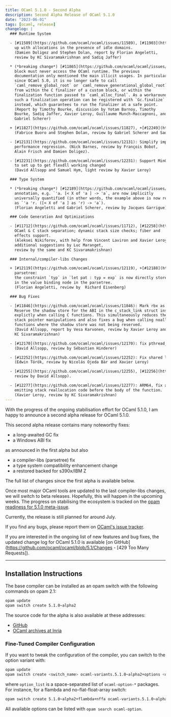 ```yaml
---
title: OCaml 5.1.0 - Second Alpha
description: Second Alpha Release of OCaml 5.1.0
date: "2023-06-01"
tags: [ocaml, release]
changelog: |
  ### Runtime System

  - [#11589](https://github.com/ocaml/ocaml/issues/11589), [#11903](https://github.com/ocaml/ocaml/issues/11903): Modify the GC pacing code to make sure the GC keeps
    up with allocations in the presence of idle domains.
    (Damien Doligez and Stephen Dolan, report by Florian Angeletti,
    review by KC Sivaramakrishnan and Sadiq Jaffer)

  * (*breaking change*) [#11865](https://github.com/ocaml/ocaml/issues/11865), [#11868](https://github.com/ocaml/ocaml/issues/11868), [#11876](https://github.com/ocaml/ocaml/issues/11876): Clarify that the operations of a custom
    block must never access the OCaml runtime. The previous
    documentation only mentioned the main illicit usages. In particular,
    since OCaml 5.0, it is no longer safe to call
    `caml_remove_global_root` or `caml_remove_generational_global_root`
    from within the C finalizer of a custom block, or within the
    finalization function passed to `caml_alloc_final`. As a workaround,
    such a finalization operation can be registered with `Gc.finalize`
    instead, which guarantees to run the finalizer at a safe point.
    (Report by Timothy Bourke, discussion by Yotam Barnoy, Timothy
    Bourke, Sadiq Jaffer, Xavier Leroy, Guillaume Munch-Maccagnoni, and
    Gabriel Scherer)

  + [#11827](https://github.com/ocaml/ocaml/issues/11827), +[#12249](https://github.com/ocaml/ocaml/issues/12249): Restore prefetching for GC marking
    (Fabrice Buoro and Stephen Dolan, review by Gabriel Scherer and Sadiq Jaffer)

  - [#12131](https://github.com/ocaml/ocaml/issues/12131): Simplify implementation of weak hash sets, fixing a
    performance regression. (Nick Barnes, review by François Bobot,
    Alain Frisch and Damien Doligez).

  - [#12231](https://github.com/ocaml/ocaml/issues/12231): Support MinGW-w64 11.0 winpthreads library, where the macro
    to set up to get flexdll working changed
    (David Allsopp and Samuel Hym, light review by Xavier Leroy)

  ### Type System

  * (*breaking change*) [#12189](https://github.com/ocaml/ocaml/issues/12189), [#12211](https://github.com/ocaml/ocaml/issues/12211): anonymous row variables in explicitly polymorphic type
    annotation, e.g. `'a. [< X of 'a ] -> 'a`, are now implicitly
    universally quantified (in other words, the example above is now read
    as `'a 'r. ([< X of 'a ] as 'r) -> 'a`).
    (Florian Angeletti and Gabriel Scherer, review by Jacques Garrigue)

  ### Code Generation And Optimizations

  - [#11712](https://github.com/ocaml/ocaml/issues/11712), [#12258](https://github.com/ocaml/ocaml/issues/12258), [#12261](https://github.com/ocaml/ocaml/issues/12261): s390x / IBM Z multicore support:
    OCaml & C stack separation; dynamic stack size checks; fiber and
    effects support.
    (Aleksei Nikiforov, with help from Vincent Laviron and Xavier Leroy,
    additional suggestions by Luc Maranget,
    review by the same and KC Sivaramakrishnan)

  ### Internal/compiler-libs Changes

  + [#12119](https://github.com/ocaml/ocaml/issues/12119), +[#12188](https://github.com/ocaml/ocaml/issues/12188), +[#12191](https://github.com/ocaml/ocaml/issues/12191): mirror type constraints on value binding in the
    parsetree:
    the constraint `typ` in `let pat : typ = exp` is now directly stored
    in the value binding node in the parsetree.
    (Florian Angeletti, review by  Richard Eisenberg)

  ### Bug Fixes

  - [#11846](https://github.com/ocaml/ocaml/issues/11846): Mark rbx as destroyed at C call for Win64 (mingw-w64 and Cygwin64).
    Reserve the shadow store for the ABI in the c_stack_link struct instead of
    explictly when calling C functions. This simultaneously reduces the number of
    stack pointer manipulations and also fixes a bug when calling noalloc
    functions where the shadow store was not being reserved.
    (David Allsopp, report by Vesa Karvonen, review by Xavier Leroy and
    KC Sivaramakrishnan)

  - [#12170](https://github.com/ocaml/ocaml/issues/12170): fix pthread_geaffinity_np configure check for android
    (David Allsopp, review by Sébastien Hinderer)

  - [#12252](https://github.com/ocaml/ocaml/issues/12252): Fix shared library build error on RISC-V.
    (Edwin Török, review by Nicolás Ojeda Bär and Xavier Leroy)

  - [#12255](https://github.com/ocaml/ocaml/issues/12255), [#12256](https://github.com/ocaml/ocaml/issues/12256): Handle large signal numbers correctly (Nick Barnes,
    review by David Allsopp).

  - [#12277](https://github.com/ocaml/ocaml/issues/12277): ARM64, fix a potential assembler error for very large functions by
    emitting stack reallocation code before the body of the function.
    (Xavier Leroy, review by KC Sivaramakrishnan)
---
```


With the progress of the ongoing stabilisation effort for OCaml 5.1.0,
I am happy to announce a second alpha release for OCaml 5.1.0.

This second alpha release contains many noteworthy fixes:

- a long-awaited GC fix
- a Windows ABI fix

as announced in the first alpha but also

- a compiler-libs (parsetree) fix
- a type system compatibility enhancement change
- a restored backed for  s390x/IBM Z

The full list of changes since the first alpha is available below.

Once most major OCaml tools are updated to the last compiler-libs changes,
we will switch to beta releases. Hopefully, this will happen in the upcoming
weeks. The progress on stabilising the ecosystem is tracked on the
[opam readiness for 5.1.0 meta-issue](https://github.com/ocaml/opam-repository/issues/23669).

Currently, the release is still planned for around July.

If you find any bugs, please report them on [OCaml's issue tracker](https://github.com/ocaml/ocaml/issues).

If you are interested in the ongoing list of new features and bug fixes, the
updated change log for OCaml 5.1.0 is available [on GitHub](https://github.com/ocaml/ocaml/blob/5.1/Changes - [429 Too Many Requests]).


---
## Installation Instructions

The base compiler can be installed as an opam switch with the following commands
on opam 2.1:

```bash
opam update
opam switch create 5.1.0~alpha2
```

The source code for the alpha is also available at these addresses:

* [GitHub](https://github.com/ocaml/ocaml/archive/5.1.0-alpha2.tar.gz)
* [OCaml archives at Inria](https://caml.inria.fr/pub/distrib/ocaml-5.1/ocaml-5.1.0~alpha2.tar.gz)

### Fine-Tuned Compiler Configuration

If you want to tweak the configuration of the compiler, you can switch to the option variant with:

```bash
opam update
opam switch create <switch_name> ocaml-variants.5.1.0~alpha2+options <option_list>
```

where `option_list` is a space-separated list of `ocaml-option-*` packages. For instance, for a flambda and no-flat-float-array switch:

```bash
opam switch create 5.1.0~alpha2+flambda+nffa ocaml-variants.5.1.0~alpha2+options ocaml-option-flambda ocaml-option-no-flat-float-array
```

All available options can be listed with `opam search ocaml-option`.
